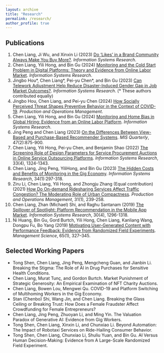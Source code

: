 ```yaml
---
layout: archive
title: "Research"
permalink: /research/
author_profile: true
---
```



## Publications

1.  Chen Liang, Ji Wu, and Xinxin Li (2023) [Do ‘Likes’ in a Brand Community Always Make You Buy More?](https://doi.org/10.1287/isre.2022.0008). *Information Systems Research*.
2.  Chen Liang, Yili Hong, and Bin Gu (2024) [Monitoring and the Cold Start Problem in Digital Platforms: Theory and Evidence from Online Labor Market](https://doi.org/10.1287/isre.2021.0146). *Information Systems Research*.
3.  Jingbo Hou\*, Chen Liang\*, Pei-yu Chen\*, and Bin Gu (2023) [Can Telework Adjustment Help Reduce Disaster-Induced Gender Gap in Job Market Outcomes?](https://pubsonline.informs.org/doi/10.1287/isre.2023.0241). *Information Systems Research*. (* These authors contributed equally)
4.  Jingbo Hou, Chen Liang, and Pei-yu Chen (2024) [How Socially Perceived Threat Shapes Preventive Behavior in the Context of COVID-19](https://journals.sagepub.com/doi/10.1177/10591478241231864?icid=int.sj-abstract.citing-articles.2). *Production and Operations Management*.
5.  Chen Liang, Yili Hong, and Bin Gu (2024) [Monitoring and Home Bias in Global Hiring: Evidence from an Online Labor Platform](https://doi.org/10.1287/isre.2021.0526). *Information Systems Research*.
6.  Jing Peng and Chen Liang (2023) [On the Differences Between View-Based and Purchase-Based Recommender Systems](https://misq.umn.edu/on-the-differences-between-view-based-and-purchase-based-recommender-systems.html). *MIS Quarterly*, 47(2):875-900.
7.  Chen Liang, Yili Hong, Pei-yu Chen, and Benjamin Shao (2022) [The Screening Role of Design Parameters for Service Procurement Auctions in Online Service Outsourcing Platforms](https://pubsonline.informs.org/doi/abs/10.1287/isre.2022.1168). *Information Systems Research*, 33(4), 1324-1343.
8.  Chen Liang, Jing Peng, YiliHong, and Bin Gu (2023) [The Hidden Costs and Benefits of Monitoring in the Gig Economy](https://pubsonline.informs.org/doi/10.1287/isre.2022.1130). *Information Systems Research*, 34(1):297-318.
9.  Ziru Li, Chen Liang, Yili Hong, and Zhongju Zhang (Equal contribution)(2021) [How Do On-demand Ridesharing Services Affect Traffic Congestion? The Moderating Role of Urban Compactness](https://onlinelibrary.wiley.com/doi/10.1111/poms.13530). *Production and Operations Management*, 31(1), 239-258.
10.  Chen Liang, Zhan (Michael) Shi, and Raghu Santanam (2019) [The Spillover of Spotlight: Platform Recommendation in the Mobile App Market](https://pubsonline.informs.org/doi/10.1287/isre.2019.0863). *Information Systems Research*, 30(4), 1296-1318.
11.  Ni Huang, Bin Gu, Gord Burtch, Yili Hong, Chen Liang, Kanliang Wang, Dongpu Fu, Bo Yang (2019) [Motivating User-Generated Content with Performance Feedback: Evidence from Randomized Field Experiments](https://pubsonline.informs.org/doi/10.1287/mnsc.2017.2944). *Management Science*, 65(1), 327–345.

## Selected Working Papers

-   Tong Shen, Chen Liang, Jing Peng, Mengcheng Guan, and Jianbin Li. Breaking the Stigma: The Role of AI in Drug Purchases for Sensitive Health Conditions. 
-   Chen Liang, Murat Tunç, and Gordon Burtch. Market Punishment of Strategic Generosity: An Empirical Examination of NFT Charity Auctions.
-   Chen Liang, Bowen Lou, Mengwei Qu. COVID-19 and Platform Switching of Multihoming Workers in the Gig Economy.
-   Stan (Chenbo) Shi, Wang Jin, and Chen Liang. Breaking the Glass Ceiling or Breaking Trust: How Does a Female Fraudster Affect Crowdfunding for Female Entrepreneurs?
-   Chen Liang, Jing Peng, Zhuoyan Li, and Ming Yin. The Valuation Paradox of Generative AI: Evidence from Gig Workers.
-   Tong Shen, Chen Liang, Xinxin Li, and Chunxiao Li. Beyond Automation: The Impact of Robotaxi Services on Ride-Hailing Consumer Behavior.
-   Tong Shen, Chen Liang, Chunxiao Li, Shuliu Yuan, and Bin Gu. AI Versus Human Decision-Making: Evidence from A Large-Scale Randomized Field Experiment.


